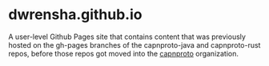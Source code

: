 # dwrensha.github.io

A user-level Github Pages site that contains content that was previously
hosted on the gh-pages branches of the capnproto-java and capnproto-rust repos,
before those repos got moved into the [capnproto](https://github.com/capnproto)
organization.